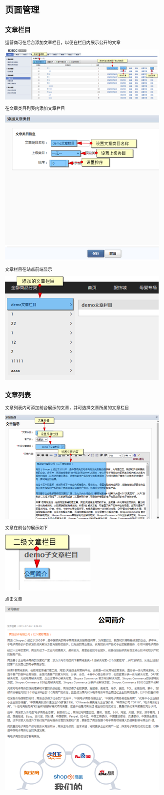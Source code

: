 # 页面管理

## 文章栏目

运营商可在后台添加文章栏目，以便在栏目内展示公开的文章

![](images/84.png)

在文章类目列表内添加文章栏目

![](images/85.png)
 
文章栏目在站点前端显示

![](images/86.png)

## 文章列表

文章列表内可添加前台展示的文章，并可选择文章所属的文章栏目

![](images/87.png)
 
文章在前台的展示如下

![](images/88.png)

点击文章

![](images/89.png)
